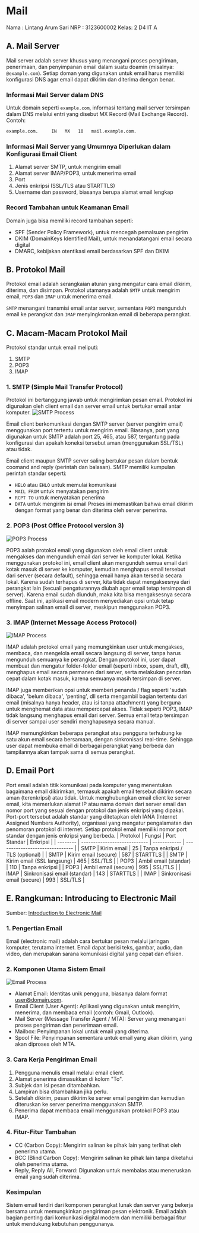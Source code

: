 # Mail
Nama : Lintang Arum Sari 
NRP  : 3123600002 
Kelas: 2 D4 IT A 

## A. Mail Server
Mail server adalah server khusus yang menangani proses pengiriman, penerimaan, dan penyimpanan email dalam suatu doamin (misalnya: `@example.com`). Setiap doman yang digunakan untuk email harus memiliki konfigurasi DNS agar email dapat dikirim dan diterima dengan benar.

### Informasi Mail Server dalam DNS
Untuk domain seperti `example.com`, informasi tentang mail server tersimpan dalam DNS melalui entri yang disebut MX Record (Mail Exchange Record). Contoh:
```bash
example.com.     IN   MX   10   mail.example.com.
```

### Informasi Mail Server yang Umumnya Diperlukan dalam Konfigurasi Email Client
1. Alamat server SMTP, untuk mengirim email
2. Alamat server IMAP/POP3, untuk menerima email
3. Port
4. Jenis enkripsi (SSL/TLS atau STARTTLS)
5. Username dan password, biasanya berupa alamat email lengkap

### Record Tambahan untuk Keamanan Email
Domain juga bisa memiliki record tambahan seperti:
- SPF (Sender Policy Framework), untuk mencegah pemalsuan pengirim
- DKIM (DomainKeys Identified Mail), untuk menandatangani email secara digital
- DMARC, kebijakan otentikasi email berdasarkan SPF dan DKIM
  
## B. Protokol Mail
Protokol email adalah serangkaian aturan yang mengatur cara email dikirim, diterima, dan disimpan. Protokol utamanya adalah `SMTP` untuk mengirim email, `POP3` dan `IMAP` untuk menerima email.

`SMTP` menangani transmisi email antar server, sementara `POP3` mengunduh email ke perangkat dan `IMAP` menyingkronkan email di beberapa perangkat.

## C. Macam-Macam Protokol Mail
Protokol standar untuk email meliputi:
1. SMTP
2. POP3
3. IMAP

### 1. SMTP (Simple Mail Transfer Protocol)
Protokol ini bertanggung jawab untuk mengirimkan pesan email. Protokol ini digunakan oleh client email dan server email untuk bertukar email antar komputer.
![SMTP Process](https://github.com/lintangaroem/AdminJaringan2025/blob/main/Minggu%2011%20-%20Mail/img/smtp%20process.png?raw=true)

Email client berkomunikasi dengan SMTP server (server pengirim email) menggunakan port tertentu untuk mengirim email. Biasanya, port yang digunakan untuk SMTP adalah port 25, 465, atau 587, tergantung pada konfigurasi dan apakah koneksi tersebut aman (menggunakan SSL/TSL) atau tidak.

Email client maupun SMTP server saling bertukar pesan dalam bentuk coomand and reply (perintah dan balasan). SMTP memiliki kumpulan perintah standar seperti:
- `HELO` atau `EHLO` untuk memulai komunikasi
- `MAIL FROM` untuk menyatakan pengirim
- `RCPT TO` untuk menyatakan penerima
- `DATA` untuk mengirim isi email
Proses ini memastikan bahwa email dikirim dengan format yang benar dan diterima oleh server penerima.

### 2. POP3 (Post Office Protocol version 3)
![POP3 Process](https://github.com/lintangaroem/AdminJaringan2025/blob/main/Minggu%2011%20-%20Mail/img/pop3%20process.png?raw=true)

POP3 aalah protokol email yang digunakan oleh email client untuk mengakses dan mengunduh email dari server ke komputer lokal. Ketika menggunakan protokol ini, email client akan mengunduh semua email dari kotak masuk di server ke komputer, kemudian menghapus email tersebut dari server (secara default), sehingga email hanya akan tersedia secara lokal. Karena sudah terhapus di server, kita tidak dapat mengaksesnya dari perangkat lain (kecuali pengaturannya diubah agar email tetap tersimpan di server). Karena email sudah diunduh, maka kita bisa mengaksesnya secara offline. Saat ini, aplikasi email modern menyediakan opsi untuk tetap menyimpan salinan email di server, meskipun menggunakan POP3.

### 3. IMAP (Internet Message Access Protocol)
![IMAP Process](https://github.com/lintangaroem/AdminJaringan2025/blob/main/Minggu%2011%20-%20Mail/img/imap%20process.png?raw=true)

IMAP adalah protokol email yang memungkinkan user untuk mengakses, membaca, dan mengelola email secara langsung di server, tanpa harus mengunduh semuanya ke perangkat. Dengan protokol ini, user dapat membuat dan mengatur folder-folder email (seperti inbox, spam, draft, dll), menghapus email secara permanen dari server, serta melakukan pencarian cepat dalam kotak masuk, karena semuanya masih tersimpan di server.

IMAP juga memberikan opsi untuk memberi penanda / flag seperti 'sudah dibaca', 'belum dibaca', 'penting', dll serta mengambil bagian tertentu dari email (misalnya hanya header, atau isi tanpa attachment) yang berguna untuk menghemat data atau mempercepat akses. Tidak seperti POP3, IMAP tidak langsung menghapus email dari server. Semua email tetap tersimpan di server sampai user sendiri menghapusnya secara manual.

IMAP memungkinkan beberapa perangkat atau pengguna terhubung ke satu akun email secara bersamaan, dengan sinkronisasi real-time. Sehingga user dapat membuka email di berbagai perangkat yang berbeda dan tampilannya akan tampak sama di semua perangkat.

## D. Email Port
Port email adalah titik komunikasi pada komputer yang menentukan bagaimana email dikirimkan, termasuk apakah email tersebut dikirim secara aman (terenkripsi) atau tidak. Untuk menghubungkan email client ke server email, kita memerlukan alamat IP atau nama domain dari server email dan nomor port yang sesuai dengan protokol dan jenis enkripsi yang dipakai. Port-port tersebut adalah standar yang ditetapkan oleh IANA (Internet Assigned Numbers Authority), organisasi yang mengatur pengalamatan dan penomoran protokol di internet. Setiap protokol email memiliki nomor port standar dengan jenis enkripsi yang berbeda.
| Protokol | Fungsi                       | Port Standar | Enkripsi                        |
| -------- | ---------------------------- | ------------ | ------------------------------- |
| SMTP     | Kirim email                  | 25           | Tanpa enkripsi / TLS (optional) |
| SMTP     | Kirim email (secure)         | 587          | STARTTLS                        |
| SMTP     | Kirim email (SSL langsung)   | 465          | SSL/TLS                         |
| POP3     | Ambil email (standar)        | 110          | Tanpa enkripsi                  |
| POP3     | Ambil email (secure)         | 995          | SSL/TLS                         |
| IMAP     | Sinkronisasi email (standar) | 143          | STARTTLS                        |
| IMAP     | Sinkronisasi email (secure)  | 993          | SSL/TLS                         |


## E. Rangkuman: Introducing to Electronic Mail
Sumber: [Introduction to Electronic Mail](https://www.geeksforgeeks.org/introduction-to-electronic-mail/)

### 1. Pengertian Email
Email (electronic mail) adalah cara bertukar pesan melalui jaringan komputer, terutama internet. Email dapat berisi teks, gambar, audio, dan video, dan merupakan sarana komunikasi digital yang cepat dan efisien.

### 2. Komponen Utama Sistem Email
![Email Process](https://github.com/lintangaroem/AdminJaringan2025/blob/main/Minggu%2011%20-%20Mail/img/email%20process.png?raw=true)
- Alamat Email: Identitas unik pengguna, biasanya dalam format user@domain.com.
- Email Client (User Agent): Aplikasi yang digunakan untuk mengirim, menerima, dan membaca email (contoh: Gmail, Outlook).
- Mail Server (Message Transfer Agent / MTA): Server yang menangani proses pengiriman dan penerimaan email.
- Mailbox: Penyimpanan lokal untuk email yang diterima.
- Spool File: Penyimpanan sementara untuk email yang akan dikirim, yang akan diproses oleh MTA.

### 3. Cara Kerja Pengiriman Email
1. Pengguna menulis email melalui email client.
2. Alamat penerima dimasukkan di kolom "To".
3. Subjek dan isi pesan ditambahkan.
4. Lampiran bisa ditambahkan jika perlu.
5. Setelah dikirim, pesan dikirim ke server email pengirim dan kemudian diteruskan ke server penerima menggunakan SMTP.
6. Penerima dapat membaca email menggunakan protokol POP3 atau IMAP.

### 4. Fitur-Fitur Tambahan
- CC (Carbon Copy): Mengirim salinan ke pihak lain yang terlihat oleh penerima utama.
- BCC (Blind Carbon Copy): Mengirim salinan ke pihak lain tanpa diketahui oleh penerima utama.
- Reply, Reply All, Forward: Digunakan untuk membalas atau meneruskan email yang sudah diterima.

### Kesimpulan
Sistem email terdiri dari komponen perangkat lunak dan server yang bekerja bersama untuk memungkinkan pengiriman pesan elektronik. Email adalah bagian penting dari komunikasi digital modern dan memiliki berbagai fitur untuk mendukung kebutuhan penggunanya.
